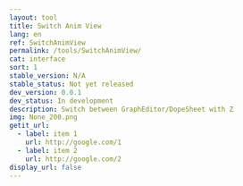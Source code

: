 ```yaml
---
layout: tool
title: Switch Anim View
lang: en
ref: SwitchAnimView
permalink: /tools/SwitchAnimView/
cat: interface
sort: 1
stable_version: N/A
stable_status: Not yet released
dev_version: 0.0.1
dev_status: In development
description: Switch between GraphEditor/DopeSheet with Z
img: None_200.png
getit_url:
  - label: item 1
    url: http://google.com/1
  - label: item 2
    url: http://google.com/2
display_url: false
---
```

